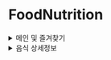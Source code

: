 # FoodNutrition


<details>
<summary>메인 및 즐겨찾기</summary>

<!-- summary 아래 한칸 공백 두어야함 -->
  	<img src="https://github.com/bdrsky2010/iOS-Technical-Project/blob/main/Team-Projects/FoodNutrition/image/main_1.png" height="500px" width="250px">
	<img src="https://github.com/bdrsky2010/iOS-Technical-Project/blob/main/Team-Projects/FoodNutrition/image/main_2.png" height="500px" width="250px">
	<img src="https://github.com/bdrsky2010/iOS-Technical-Project/blob/main/Team-Projects/FoodNutrition/image/main_3.png" height="500px" width="250px">
</details>

<details>
<summary>음식 상세정보</summary>

<!-- summary 아래 한칸 공백 두어야함 -->
  	<img src="https://github.com/bdrsky2010/iOS-Technical-Project/blob/main/Team-Projects/FoodNutrition/image/detail_1.png" height="500px" width="250px">
	<img src="https://github.com/bdrsky2010/iOS-Technical-Project/blob/main/Team-Projects/FoodNutrition/image/recipe_1.png" height="500px" width="250px">
	<img src="https://github.com/bdrsky2010/iOS-Technical-Project/blob/main/Team-Projects/FoodNutrition/image/recipe_2.png" height="500px" width="250px">
	<img src="https://github.com/bdrsky2010/iOS-Technical-Project/blob/main/Team-Projects/FoodNutrition/image/naver_api_list.png" height="500px" width="250px">
	<img src="https://github.com/bdrsky2010/iOS-Technical-Project/blob/main/Team-Projects/FoodNutrition/image/restaurant.png" height="500px" width="250px">
	<img src="https://github.com/bdrsky2010/iOS-Technical-Project/blob/main/Team-Projects/FoodNutrition/image/webview.png" height="500px" width="250px">
</details>

